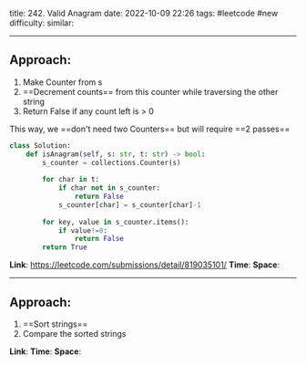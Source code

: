 title: 242. Valid Anagram
date: 2022-10-09 22:26
tags: #leetcode #new
difficulty:
similar: 

---
## Approach:
1. Make Counter from s
2. ==Decrement counts== from this counter while traversing the other string
3. Return False if any count left is > 0

This way, we ==don't need two Counters== but will require ==2 passes==

```python
class Solution:
    def isAnagram(self, s: str, t: str) -> bool:
        s_counter = collections.Counter(s)
        
        for char in t:
            if char not in s_counter:
                return False
            s_counter[char] = s_counter[char]-1
        
        for key, value in s_counter.items():
            if value!=0:
                return False
        return True
```

**Link**: https://leetcode.com/submissions/detail/819035101/
**Time**:
**Space**:

---
## Approach:
1. ==Sort strings==
2. Compare the sorted strings

**Link**: 
**Time**:
**Space**: